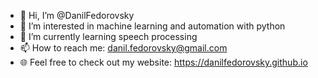 - 👋 Hi, I’m @DanilFedorovsky
- 👀 I’m interested in machine learning and automation with python
- 🌱 I’m currently learning speech processing
- 📫 How to reach me: danil.fedorovsky@gmail.com
- 🌐 Feel free to check out my website: https://danilfedorovsky.github.io

<!---
DanilFedorovsky/DanilFedorovsky is a ✨ special ✨ repository because its `README.md` (this file) appears on your GitHub profile.
You can click the Preview link to take a look at your changes.
--->
